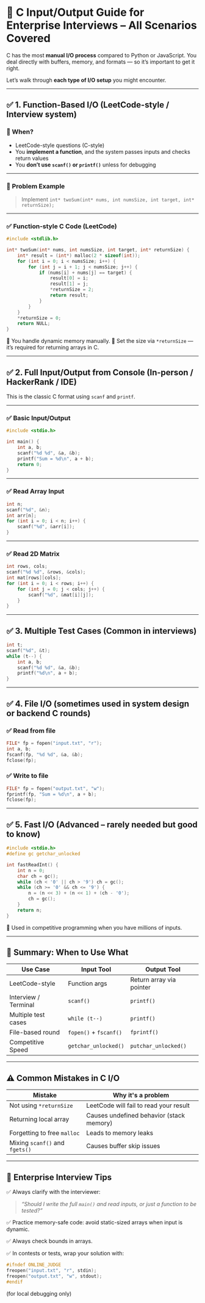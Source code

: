 

# 🧠 C Input/Output Guide for Enterprise Interviews – All Scenarios Covered

C has the most **manual I/O process** compared to Python or JavaScript. You deal directly with buffers, memory, and formats — so it’s important to get it right.

Let’s walk through **each type of I/O setup** you might encounter.

---

## ✅ 1. Function-Based I/O (LeetCode-style / Interview system)

### 🔸 When?

* LeetCode-style questions (C-style)
* You **implement a function**, and the system passes inputs and checks return values
* You **don’t use `scanf()` or `printf()`** unless for debugging

---

### 🧪 Problem Example

> Implement `int* twoSum(int* nums, int numsSize, int target, int* returnSize);`

---

### ✅ Function-style C Code (LeetCode)

```c
#include <stdlib.h>

int* twoSum(int* nums, int numsSize, int target, int* returnSize) {
    int* result = (int*) malloc(2 * sizeof(int));
    for (int i = 0; i < numsSize; i++) {
        for (int j = i + 1; j < numsSize; j++) {
            if (nums[i] + nums[j] == target) {
                result[0] = i;
                result[1] = j;
                *returnSize = 2;
                return result;
            }
        }
    }
    *returnSize = 0;
    return NULL;
}
```

🧠 You handle dynamic memory manually.
🧠 Set the size via `*returnSize` — it’s required for returning arrays in C.

---

## ✅ 2. Full Input/Output from Console (In-person / HackerRank / IDE)

This is the classic C format using `scanf` and `printf`.

---

### ✅ Basic Input/Output

```c
#include <stdio.h>

int main() {
    int a, b;
    scanf("%d %d", &a, &b);
    printf("Sum = %d\n", a + b);
    return 0;
}
```

---

### ✅ Read Array Input

```c
int n;
scanf("%d", &n);
int arr[n];
for (int i = 0; i < n; i++) {
    scanf("%d", &arr[i]);
}
```

---

### ✅ Read 2D Matrix

```c
int rows, cols;
scanf("%d %d", &rows, &cols);
int mat[rows][cols];
for (int i = 0; i < rows; i++) {
    for (int j = 0; j < cols; j++) {
        scanf("%d", &mat[i][j]);
    }
}
```

---

## ✅ 3. Multiple Test Cases (Common in interviews)

```c
int t;
scanf("%d", &t);
while (t--) {
    int a, b;
    scanf("%d %d", &a, &b);
    printf("%d\n", a + b);
}
```

---

## ✅ 4. File I/O (sometimes used in system design or backend C rounds)

### ✅ Read from file

```c
FILE* fp = fopen("input.txt", "r");
int a, b;
fscanf(fp, "%d %d", &a, &b);
fclose(fp);
```

### ✅ Write to file

```c
FILE* fp = fopen("output.txt", "w");
fprintf(fp, "Sum = %d\n", a + b);
fclose(fp);
```

---

## ✅ 5. Fast I/O (Advanced – rarely needed but good to know)

```c
#include <stdio.h>
#define gc getchar_unlocked

int fastReadInt() {
    int n = 0;
    char ch = gc();
    while (ch < '0' || ch > '9') ch = gc();
    while (ch >= '0' && ch <= '9') {
        n = (n << 3) + (n << 1) + (ch - '0');
        ch = gc();
    }
    return n;
}
```

🧠 Used in competitive programming when you have millions of inputs.

---

## 🧾 Summary: When to Use What

| Use Case             | Input Tool             | Output Tool              |
| -------------------- | ---------------------- | ------------------------ |
| LeetCode-style       | Function args          | Return array via pointer |
| Interview / Terminal | `scanf()`              | `printf()`               |
| Multiple test cases  | `while (t--)`          | `printf()`               |
| File-based round     | `fopen()` + `fscanf()` | `fprintf()`              |
| Competitive Speed    | `getchar_unlocked()`   | `putchar_unlocked()`     |

---

## ⚠️ Common Mistakes in C I/O

| Mistake                        | Why it's a problem                       |
| ------------------------------ | ---------------------------------------- |
| Not using `*returnSize`        | LeetCode will fail to read your result   |
| Returning local array          | Causes undefined behavior (stack memory) |
| Forgetting to free `malloc`    | Leads to memory leaks                    |
| Mixing `scanf()` and `fgets()` | Causes buffer skip issues                |

---

## 🧠 Enterprise Interview Tips

✅ Always clarify with the interviewer:

> *“Should I write the full `main()` and read inputs, or just a function to be tested?”*

✅ Practice memory-safe code: avoid static-sized arrays when input is dynamic.

✅ Always check bounds in arrays.

✅ In contests or tests, wrap your solution with:

```c
#ifndef ONLINE_JUDGE
freopen("input.txt", "r", stdin);
freopen("output.txt", "w", stdout);
#endif
```

(for local debugging only)

